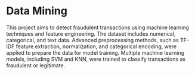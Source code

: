 # Data Mining 

This project aims to detect fraudulent transactions using machine learning techniques and feature engineering. The dataset includes numerical, categorical, and text data. Advanced preprocessing methods, such as TF-IDF feature extraction, normalization, and categorical encoding, were applied to prepare the data for model training. Multiple machine learning models, including SVM and KNN, were trained to classify transactions as fraudulent or legitimate.